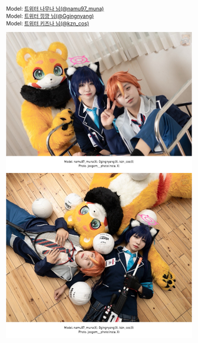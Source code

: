 ﻿---
dddd: 2024.06.22 젠
nickname: 나무나+낑깡+키즈나
sns_type: x
sns_id: namu97_muna, Ggingnyang, kzn_cos
---

Model: <a href="https://x.com/namu97_muna" target="_blank">트위터 나무나 님(@namu97_muna)</a>  
Model: <a href="https://x.com/Ggingnyang" target="_blank">트위터 낑깡 님(@Ggingnyang)</a>  
Model: <a href="https://x.com/kzn_cos" target="_blank">트위터 키즈나 님(@kzn_cos)</a>

![KakaoTalk2024062421415105301.jpg](/assets/img/2024/06-22/KakaoTalk2024062421415105301.jpg)
![KakaoTalk20240624214151053.jpg](/assets/img/2024/06-22/KakaoTalk20240624214151053.jpg)